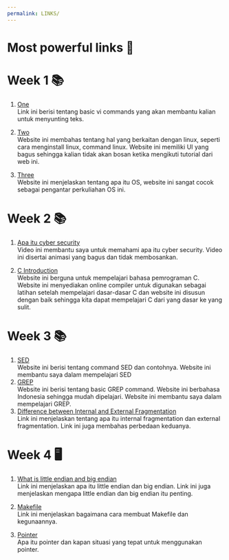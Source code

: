 ```yaml
---
permalink: LINKS/
---
```

# Most powerful links 🔗

# Week 1 📚

1. [One](https://www.cs.colostate.edu/helpdocs/vi.html)<br>
Link ini berisi tentang basic vi commands yang akan membantu kalian untuk
menyunting teks.

2. [Two](https://www.educba.com/linux-from-scratch)<br>
Website ini membahas tentang hal yang berkaitan dengan linux, seperti cara menginstall linux, command linux.
Website ini memiliki UI yang bagus sehingga kalian tidak akan bosan ketika mengikuti tutorial dari web ini.

3. [Three](https://www.techtarget.com/whatis/definition/operating-system-OS)<br>
Website ini menjelaskan tentang apa itu OS, website ini sangat cocok sebagai pengantar perkuliahan OS ini.

# Week 2 📚

1. [Apa itu cyber security](https://www.youtube.com/watch?v=inWWhr5tnEA&ab_channel=Simplilearn)<br>
Video ini membantu saya untuk memahami apa itu cyber security. Video ini disertai animasi yang bagus dan tidak membosankan.

2. [C Introduction](https://www.w3schools.com/c/c_intro.php)<br>
Website ini berguna untuk mempelajari bahasa pemrograman C. Website ini menyediakan online compiler untuk digunakan sebagai latihan setelah mempelajari dasar-dasar C dan website ini disusun dengan baik sehingga kita dapat mempelajari C dari yang dasar ke yang sulit.

# Week 3 📚
1. [SED](https://www.geeksforgeeks.org/sed-command-in-linux-unix-with-examples/)<br>
Website ini berisi tentang command SED dan contohnya. Website ini membantu saya dalam mempelajari SED
2. [GREP](https://www.linuxsec.org/2016/10/basic-grep-command.html)<br>
Website ini berisi tentang basic GREP command. Website ini berbahasa Indonesia sehingga mudah dipelajari. Website ini membantu saya dalam mempelajari GREP.
3. [Difference between Internal and External Fragmentation](https://www.geeksforgeeks.org/difference-between-internal-and-external-fragmentation/)<br>
Link ini menjelaskan tentang apa itu internal fragmentation dan external fragmentation. Link ini juga membahas perbedaan keduanya.
 
# Week 4  🖥️
1. [What is little endian and big endian](https://www.section.io/engineering-education/what-is-little-endian-and-big-endian/) <br>
Link ini menjelaskan apa itu little endian dan big endian. Link ini juga menjelaskan mengapa little endian dan big endian itu penting.

2. [Makefile](https://makefiletutorial.com/)<br>
Link ini menjelaskan bagaimana cara membuat Makefile dan kegunaannya.

3. [Pointer](https://www.tutorialspoint.com/cprogramming/c_pointers.htm)<br>
Apa itu pointer dan kapan situasi yang tepat untuk menggunakan pointer.

